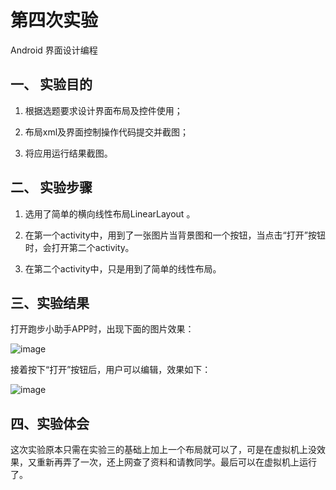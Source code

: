 # 第四次实验
 
 Android 界面设计编程
 
 ## 一、 实验目的

   1. 根据选题要求设计界面布局及控件使用；
   
   2. 布局xml及界面控制操作代码提交并截图；
   
   3. 将应用运行结果截图。
 
 ## 二、 实验步骤
 
  1. 选用了简单的横向线性布局LinearLayout 。
  
  2. 在第一个activity中，用到了一张图片当背景图和一个按钮，当点击“打开”按钮时，会打开第二个activity。
  
  3. 在第二个activity中，只是用到了简单的线性布局。
 
## 三、实验结果

 打开跑步小助手APP时，出现下面的图片效果： 
 
  ![image](https://github.com/zero297217464/android-labs-2018/blob/master/com1614080901116/dakai.png)
 
 接着按下“打开”按钮后，用户可以编辑，效果如下：  
 
 ![image](https://github.com/zero297217464/android-labs-2018/blob/master/com1614080901116/buju.png)
 
 ## 四、实验体会
 
 这次实验原本只需在实验三的基础上加上一个布局就可以了，可是在虚拟机上没效果，又重新再弄了一次，还上网查了资料和请教同学。最后可以在虚拟机上运行了。

